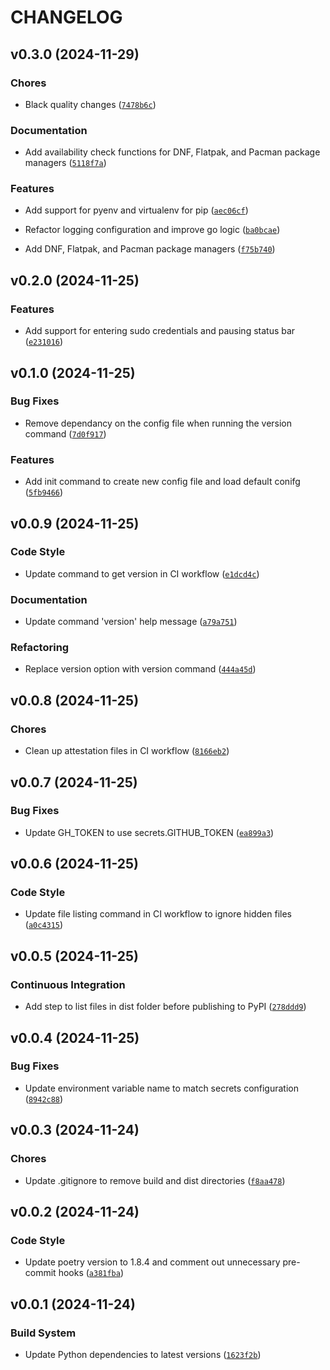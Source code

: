 # CHANGELOG


## v0.3.0 (2024-11-29)

### Chores

- Black quality changes
  ([`7478b6c`](https://github.com/timmyb824/one-updater/commit/7478b6cd54ceae9794e69c9350e78b214365c3f2))

### Documentation

- Add availability check functions for DNF, Flatpak, and Pacman package managers
  ([`5118f7a`](https://github.com/timmyb824/one-updater/commit/5118f7a6dc1d505d03c3e15afbed561525e383f0))

### Features

- Add support for pyenv and virtualenv for pip
  ([`aec06cf`](https://github.com/timmyb824/one-updater/commit/aec06cfd03aaa01b9316290e11900544498cb0eb))

- Refactor logging configuration and improve go logic
  ([`ba0bcae`](https://github.com/timmyb824/one-updater/commit/ba0bcaecffc30044cdb4ceba0f8d9793b0cd53d7))

- Add DNF, Flatpak, and Pacman package managers
  ([`f75b740`](https://github.com/timmyb824/one-updater/commit/f75b7406d1f9c38fb8fc034699dd43f4c06b2829))


## v0.2.0 (2024-11-25)

### Features

- Add support for entering sudo credentials and pausing status bar
  ([`e231016`](https://github.com/timmyb824/one-updater/commit/e2310162808e307121f223a7826850c070adc36d))


## v0.1.0 (2024-11-25)

### Bug Fixes

- Remove dependancy on the config file when running the version command
  ([`7d0f917`](https://github.com/timmyb824/one-updater/commit/7d0f91741b92c1a9d83074fae32a472eaba2720d))

### Features

- Add init command to create new config file and load default conifg
  ([`5fb9466`](https://github.com/timmyb824/one-updater/commit/5fb9466f8978d91c79e812502f92fbea056ed4dc))


## v0.0.9 (2024-11-25)

### Code Style

- Update command to get version in CI workflow
  ([`e1dcd4c`](https://github.com/timmyb824/one-updater/commit/e1dcd4c3de673649e6f7a06f1415a034ce70147b))

### Documentation

- Update command 'version' help message
  ([`a79a751`](https://github.com/timmyb824/one-updater/commit/a79a75161d89ce6ce3b5ef437185c93c3924d06c))

### Refactoring

- Replace version option with version command
  ([`444a45d`](https://github.com/timmyb824/one-updater/commit/444a45d0b9464e2d06abba57683790d14513711d))


## v0.0.8 (2024-11-25)

### Chores

- Clean up attestation files in CI workflow
  ([`8166eb2`](https://github.com/timmyb824/one-updater/commit/8166eb298f2069e9d9ec8e70d73bbe7b2a485741))


## v0.0.7 (2024-11-25)

### Bug Fixes

- Update GH_TOKEN to use secrets.GITHUB_TOKEN
  ([`ea899a3`](https://github.com/timmyb824/one-updater/commit/ea899a338b9b6595ef622e8d0004571e47268ec7))


## v0.0.6 (2024-11-25)

### Code Style

- Update file listing command in CI workflow to ignore hidden files
  ([`a0c4315`](https://github.com/timmyb824/one-updater/commit/a0c431550447211411119ce0d8c9f59d4180a74a))


## v0.0.5 (2024-11-25)

### Continuous Integration

- Add step to list files in dist folder before publishing to PyPI
  ([`278ddd9`](https://github.com/timmyb824/one-updater/commit/278ddd95a79441d56dbaa24feac30cb697125ff7))


## v0.0.4 (2024-11-25)

### Bug Fixes

- Update environment variable name to match secrets configuration
  ([`8942c88`](https://github.com/timmyb824/one-updater/commit/8942c889ea25037d3a2ca28a6fbbae1bbb6768c7))


## v0.0.3 (2024-11-24)

### Chores

- Update .gitignore to remove build and dist directories
  ([`f8aa478`](https://github.com/timmyb824/one-updater/commit/f8aa47875e48c235797f769f1f8cc5ebd31a1f22))


## v0.0.2 (2024-11-24)

### Code Style

- Update poetry version to 1.8.4 and comment out unnecessary pre-commit hooks
  ([`a381fba`](https://github.com/timmyb824/one-updater/commit/a381fba77ed9efe02fce38e3f0b5263d0429b818))


## v0.0.1 (2024-11-24)

### Build System

- Update Python dependencies to latest versions
  ([`1623f2b`](https://github.com/timmyb824/one-updater/commit/1623f2b316b097928a466d1f324f136b6bb1e938))

